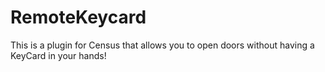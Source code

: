 # RemoteKeycard
This is a plugin for Census that allows you to open doors without having a KeyCard in your hands!
